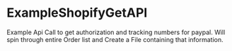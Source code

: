 # ExampleShopifyGetAPI
Example Api Call to get authorization and tracking numbers for paypal. Will spin through entire Order list and Create a File containing that information.
